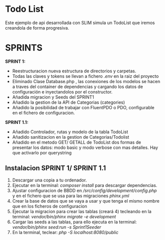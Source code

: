 # Todo List 
Este ejemplo de api desarrollada con SLIM simula un TodoList que iremos creandola de forma progresiva.


# SPRINTS
**SPRINT 1:**
- Reestructuracion nueva estructura de directorios y carpetas.
- Todas las claves y tokens se llevan a fichero *.env* en la raiz del proyecto
- Eliminado Clase Database.php , las conexiones de los modelos se hacen a traves del container de dependencias y cargando los datos 
  de configuración e inyectandolos por el constructor.
- Añadida migracion y Seeds del SPRINT1
- Añadido la gestion de la API de Categorias (categories)
- Añadido la posibilidad de trabajar con FluentPDO o PDO, configurable en el fichero de configuracion.

**SPRINT 1.1:**
- Añadido Controlador, rutas y modelo de la tabla TodoList
- Añadido sanitizacion en la gestion de Categorias/Todolist
- Añadido en el metodo GET/ GETALL de TodoList dos formas de presentar los datos: modo basic y modo verbose con mas detalles. Hay que activarlo por querystring


## Instalacion SPRINT 1/ SPRINT 1.1
1. Descargar una copia a tu ordenador.
2. Ejecutar en la terminal: *composer install* para descargar dependencias.
3. Ajustar configuracion de BBDD en */src/config/development/config.php* y en el fichero que se usa para las migraciones *phinx.yml*
4. Crear la base de datos que se vaya a usar y que tenga el mismo nombre que en los ficheros de configuracion
5. Ejecutar la migracion para crear las tablas (creará 4) tecleando en la terminal: *vendor/bin/phinx migrate -e development* 
6. Cargar las seeds a las tablas, para ello ejecuta en la terminal: *vendor/bin/phinx seed:run -s Sprint1Seeder* 
7. En la terminal, teclear: *php -S localhost:8080/public*

